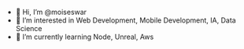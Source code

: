- 👋 Hi, I’m @moiseswar
- 👀 I’m interested in Web Development, Mobile Development, IA, Data Science
- 🌱 I’m currently learning Node, Unreal, Aws 

<!---
moiseswar/moiseswar is a ✨ special ✨ repository because its `README.md` (this file) appears on your GitHub profile.
You can click the Preview link to take a look at your changes.
--->
